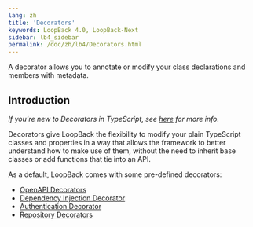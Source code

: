 ```yaml
---
lang: zh
title: 'Decorators'
keywords: LoopBack 4.0, LoopBack-Next
sidebar: lb4_sidebar
permalink: /doc/zh/lb4/Decorators.html
---
```


A decorator allows you to annotate or modify your class declarations and members
with metadata.

## Introduction

_If you're new to Decorators in TypeScript, see
[here](https://www.typescriptlang.org/docs/handbook/decorators.html) for more
info._

Decorators give LoopBack the flexibility to modify your plain TypeScript classes
and properties in a way that allows the framework to better understand how to
make use of them, without the need to inherit base classes or add functions that
tie into an API.

As a default, LoopBack comes with some pre-defined decorators:

- [OpenAPI Decorators](decorators/Decorators_openapi.md)
- [Dependency Injection Decorator](decorators/Decorators_inject.md)
- [Authentication Decorator](decorators/Decorators_authenticate.md)
- [Repository Decorators](decorators/Decorators_repository.md)
